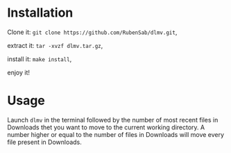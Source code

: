 # Installation

Clone it: `git clone https://github.com/RubenSab/dlmv.git`,

extract it: `tar -xvzf dlmv.tar.gz`,

install it: `make install`,

enjoy it!


# Usage

Launch `dlmv` in the terminal followed by the number of most recent files in Downloads thet you want to move to the current working directory.
A number higher or equal to the number of files in Downloads will move every file present in Downloads.
